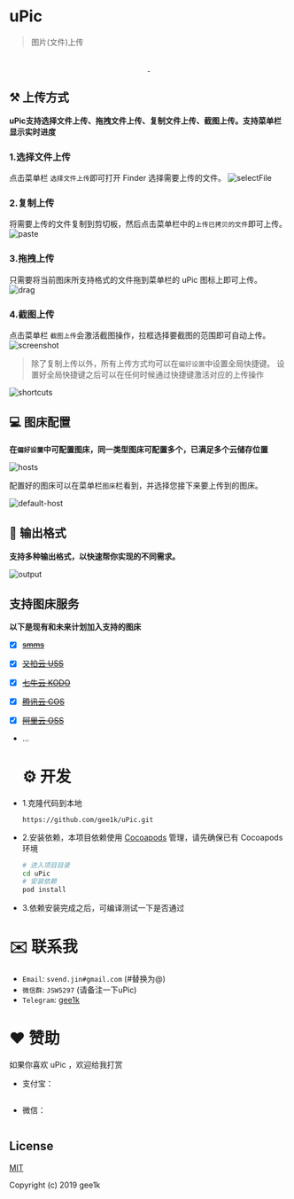 # uPic 

> 图片(文件)上传 

<p align="center">
  <img src="https://s2.svend.cc/projects/uPic/icon_128x128.png?20190625" alt="">
</p>
<p align="center">
  <a href="https://github.com/gee1k/uPic/releases">
    <img src="https://img.shields.io/github/downloads/gee1k/uPic/total.svg?style=flat-square" alt="">
  </a>
  <a href="https://github.com/gee1k/uPic/releases/latest">
    <img src="https://img.shields.io/github/release/gee1k/uPic.svg?style=flat-square" alt="">
  </a>
</p>


## ⚒ 上传方式

**uPic支持选择文件上传、拖拽文件上传、复制文件上传、截图上传。支持菜单栏显示实时进度**

### 1.选择文件上传
点击菜单栏 `选择文件上传`即可打开 Finder 选择需要上传的文件。
![selectFile](https://s2.svend.cc/projects/uPic/upload/selectFile.gif)

### 2.复制上传
将需要上传的文件复制到剪切板，然后点击菜单栏中的`上传已拷贝的文件`即可上传。
![paste](https://s2.svend.cc/projects/uPic/upload/paste.gif)

### 3.拖拽上传
只需要将当前图床所支持格式的文件拖到菜单栏的 uPic 图标上即可上传。
![drag](https://s2.svend.cc/projects/uPic/upload/drag.gif)

### 4.截图上传
点击菜单栏 `截图上传`会激活截图操作，拉框选择要截图的范围即可自动上传。
![screenshot](https://s2.svend.cc/projects/uPic/upload/screenshot.gif)

> 除了复制上传以外，所有上传方式均可以在`偏好设置`中设置全局快捷键。
> 设置好全局快捷键之后可以在任何时候通过快捷键激活对应的上传操作

![shortcuts](https://s2.svend.cc/projects/uPic/upload/shortcuts.png)

## 💻 图床配置

**在`偏好设置`中可配置图床，同一类型图床可配置多个，已满足多个云储存位置**

![hosts](https://s2.svend.cc/projects/uPic/upload/hosts.png)

配置好的图床可以在菜单栏`图床`栏看到，并选择您接下来要上传到的图床。

![default-host](https://s2.svend.cc/projects/uPic/upload/default-host.png)

## 📝 输出格式

**支持多种输出格式，以快速帮你实现的不同需求。**

![output](https://s2.svend.cc/projects/uPic/upload/output.png)

## 支持图床服务

**以下是现有和未来计划加入支持的图床**

- [x] [~~smms~~](https://sm.ms/)

- [x] [~~又拍云 USS~~](https://www.upyun.com/products/file-storage)

- [x] [~~七牛云 KODO~~](https://www.qiniu.com/products/kodo)

- [x] [~~腾讯云 COS~~](https://cloud.tencent.com/product/cos)

- [x] [~~阿里云 OSS~~](https://www.aliyun.com/product/oss)

- ...

  # ⚙ 开发

- 1.克隆代码到本地
	
	`https://github.com/gee1k/uPic.git`
	
- 2.安装依赖，本项目依赖使用 [Cocoapods](https://cocoapods.org/) 管理，请先确保已有 Cocoapods 环境

  ```sh
  # 进入项目目录
  cd uPic
  # 安装依赖
  pod install
  ```

- 3.依赖安装完成之后，可编译测试一下是否通过

# ✉️ 联系我

- `Email`: `svend.jin#gmail.com` (#替换为@)
- `微信群`: `JSW5297` (请备注一下uPic)
- `Telegram`: [gee1k]()

# ❤️ 赞助

如果你喜欢 uPic ，欢迎给我打赏

- 支付宝：

<img src="https://s2.svend.cc/qrcode/alipay-mini.jpeg?20190625" alt="">

- 微信：

<img src="https://s2.svend.cc/qrcode/wechat-mini.jpeg?20190625" alt="">

## License

[MIT](http://opensource.org/licenses/MIT)

Copyright (c) 2019 gee1k
